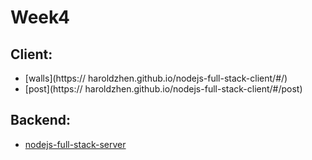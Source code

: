# Week4

## Client:
- [walls](https:// haroldzhen.github.io/nodejs-full-stack-client/#/)
- [post](https:// haroldzhen.github.io/nodejs-full-stack-client/#/post)

## Backend:
- [nodejs-full-stack-server](https://github.com/HaroldZhen/nodejs-full-stack-server)
